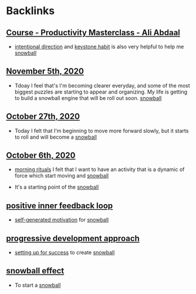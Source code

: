 
# Backlinks
## [Course - Productivity Masterclass - Ali Abdaal](<Course - Productivity Masterclass - Ali Abdaal.md>)
- [intentional direction](<intentional direction.md>) and [keystone habit](<keystone habit.md>) is also very helpful to help me [snowball](<snowball.md>)

## [November 5th, 2020](<November 5th, 2020.md>)
- Tdoay I feel that's I'm becoming clearer everyday, and some of the most biggest puzzles are starting to appear and organizing. My life is getting to build a snowball engine that will be roll out soon. [snowball](<snowball.md>)

## [October 27th, 2020](<October 27th, 2020.md>)
- Today I felt that I'm beginning to move more forward slowly, but it starts to roll and will become a [snowball](<snowball.md>)

## [October 6th, 2020](<October 6th, 2020.md>)
- [morning rituals](<morning rituals.md>) I felt that I want to have an activity that is a dynamic of force which start moving and [snowball](<snowball.md>)

- It's a starting point of the [snowball](<snowball.md>)

## [positive inner feedback loop](<positive inner feedback loop.md>)
- [self-generated motivation](<self-generated motivation.md>) for [snowball](<snowball.md>)

## [progressive development approach](<progressive development approach.md>)
- [setting up for success](<setting up for success.md>) to create [snowball](<snowball.md>)

## [snowball effect](<snowball effect.md>)
- To start a [snowball](<snowball.md>)

